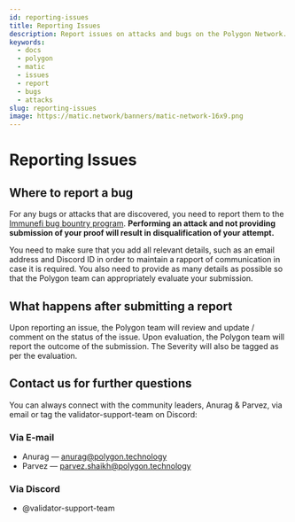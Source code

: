 ```yaml
---
id: reporting-issues
title: Reporting Issues
description: Report issues on attacks and bugs on the Polygon Network.
keywords:
  - docs
  - polygon
  - matic
  - issues
  - report
  - bugs
  - attacks
slug: reporting-issues
image: https://matic.network/banners/matic-network-16x9.png
---
```


# **Reporting Issues**

## **Where to report a bug**

For any bugs or attacks that are discovered, you need to report them to the [Immunefi bug bountry program](https://immunefi.com/bounty/polygon/). **Performing an attack and not providing submission of your proof will result in disqualification of your attempt.**

You need to make sure that you add all relevant details, such as an email address and Discord ID in order to maintain a rapport of communication in case it is required. You also need to provide as many details as possible so that the Polygon team can appropriately evaluate your submission.

## **What happens after submitting a report**

Upon reporting an issue, the Polygon team will review and update / comment on the status of the issue. Upon evaluation, the Polygon team will report the outcome of the submission. The Severity will also be tagged as per the evaluation.

## **Contact us for further questions**

You can always connect with the community leaders, Anurag & Parvez, via email or tag the validator-support-team on Discord:

### **Via E-mail**

* Anurag — anurag@polygon.technology
* Parvez — parvez.shaikh@polygon.technology

### **Via Discord**

* @validator-support-team
